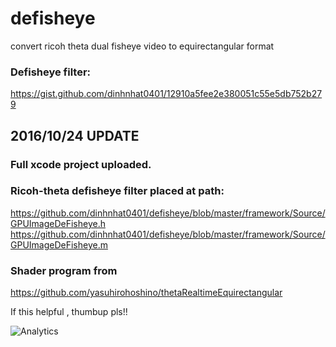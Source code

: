 # defisheye
convert ricoh theta dual fisheye video to equirectangular format

### Defisheye filter:

https://gist.github.com/dinhnhat0401/12910a5fee2e380051c55e5db752b279

## 2016/10/24 UPDATE

### Full xcode project uploaded.

### Ricoh-theta defisheye filter placed at path: 
https://github.com/dinhnhat0401/defisheye/blob/master/framework/Source/GPUImageDeFisheye.h
https://github.com/dinhnhat0401/defisheye/blob/master/framework/Source/GPUImageDeFisheye.m

### Shader program from 
https://github.com/yasuhirohoshino/thetaRealtimeEquirectangular

If this helpful , thumbup pls!!

![Analytics](https://ga-beacon.appspot.com/UA-73311422-5/defisheye)
